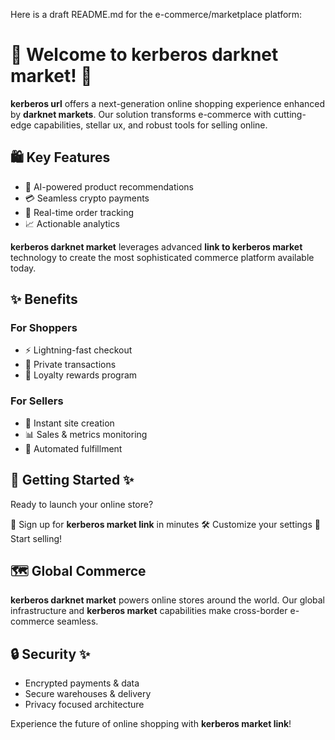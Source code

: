 Here is a draft README.md for the e-commerce/marketplace platform:

# 🛒 Welcome to **kerberos darknet market**! 🚀
**kerberos url** offers a next-generation online shopping experience enhanced by **darknet markets**. Our solution transforms e-commerce with cutting-edge capabilities, stellar ux, and robust tools for selling online.

## 🛍️ Key Features
- 🤖 AI-powered product recommendations
- 💳 Seamless crypto payments
- 🚚 Real-time order tracking
- 📈 Actionable analytics

****kerberos darknet market**** leverages advanced ****link to kerberos market**** technology to create the most sophisticated commerce platform available today.

## ✨ Benefits
### For Shoppers
- ⚡️ Lightning-fast checkout
- 💎 Private transactions
- 🎁 Loyalty rewards program

### For Sellers
- 🏪 Instant site creation
- 📊 Sales & metrics monitoring
- 🚢 Automated fulfillment

## 🚀 Getting Started ✨
Ready to launch your online store?

🛒 Sign up for ****kerberos market link**** in minutes
🛠️ Customize your settings
🚚 Start selling!

## 🗺️ Global Commerce
****kerberos darknet market**** powers online stores around the world. Our global infrastructure and ****kerberos market**** capabilities make cross-border e-commerce seamless.

## 🔒 Security ✨
- Encrypted payments & data
- Secure warehouses & delivery
- Privacy focused architecture

Experience the future of online shopping with ****kerberos market link****!